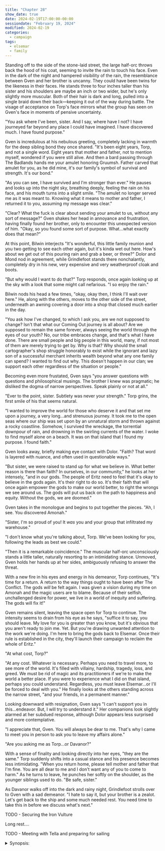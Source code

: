 ```yaml
---
title: "Chapter 28"
show_date: true
date: 2024-02-19T17:00:00-00:00
sessiondate: "February 19, 2024"
modified: 2024-02-19
categories:
  - campaign
tags:
  - elsemar
  - family
---
```


Standing off to the side of the stone-laid street, the large half-orc throws back the hood
of his coat, seeming to invite the rain to touch his face. Even in the dark of the night and
hampered visibility of the rain, the resemblance between Gven and her brother is uncanny.
They could have been twins for the likeness in their faces. He stands three to four inches taller
than his sister and his shoulders are maybe an inch or two wider, but he's only slightly more
muscular. Both of their hair is dark and long, pulled into a single braid down their back—keeping
it out of the way during battle. The visage of acceptance on Torp's face mirrors what the
group has seen on Gven's face in moments of pensive uncertainty.

"You ask where I've been, sister. And I say, where have I not? I have journeyed far beyond
any place I could have imagined. I have discovered much. I have found purpose."

Gven is incredulous at his nebulous greeting, completely lacking in warmth for the deep sibling
bond they once shared. "It's been eight years, Torp, and not a single word. Eight years that
mother and father, not to mention myself, wondered if you were still alive. And then a bard
passing through The Badlands hands me your amulet honoring Gruumsh. Father carved that
amulet for you, as he did mine, it's our family's symbol of survival and strength. It's our
bond."

"As you can see, I have survived and I'm stronger than ever." He pauses and looks up into the
night sky, breathing deeply, feeling the rain on his face, and his mouth turns into a slight smile.
"The amulet no longer served me as it was meant to. Knowing what it means to mother and father, I
returned it to you, assuming my message was clear."

"Clear? What the fuck is clear about sending your amulet to us, without any sort of message?"
Gven shakes her head in annoyance and frustration, having finally found her brother, only to
encounter this unexpected version of him. "Okay, so you found some sort of purpose. What...what
exactly does that mean?"

At this point, Bilwin interjects "It's wonderful, this little family reunion and you two getting to
see each other again, but it's kinda wet out here. How's about we get out of this pouring rain
and grab a beer, or three?" Dolor and Mond nod in agreement, while Grindlefoot stands there
nonchalantly, completely dry in his new, very expensive and very weatherproof cloak and boots.

"But why would I want to do that?" Torp responds, once again looking up at the sky with a look
that some might call nefarious. "I so enjoy the rain."

Bilwin nods his head a few times, "okay, okay then, I think I'll wait over here." He, along
with the others, moves to the other side of the street, underneath an awning covering a door
into a shop that closed much earlier in the day.

"You ask how I've changed, to which I ask you, are we not supposed to change? Isn't that what
our Coming Out journey is all about? Are we supposed to remain the same forever, always seeing
the world through the eyes of our youth? No, our tribe embraces change, and that's what I have done.
There are small people and big people in this world, many, if not most of them are merely
trying to get by. Why is that? Why should the small cartographer's shop struggle honorably to exist
while the ignorant and lazy son of a successful merchant inherits wealth beyond what any one
family can spend? I wanted to find out why. This doesn't happen in our clan; we support each
other regardless of the situation or people."

Becoming even more frustated, Gven says "you answer questions with questions and philosophical
musings. The brother I knew was pragmatic; he disliked the dogma of narrow perspectives. Speak
plainly or not at all."

"Ever to the point, sister. Subtlety was never your strength." Torp grins, the first smile of
his that seems natural.

"I wanted to improve the world for those who deserve it and that set
me upon a journey, a very long...and strenuous journey. It took me to the open seas where our ship was
set upon by an unnatural storm and thrown against a rocky coastline. Somehow, I survived
the wreckage, the torrential downpour of rain, and drowning in the swirling currents of the water.
I woke to find myself alone on a beach. It was on that island that I found my purpose. I found faith."

Gven looks away, briefly making eye contact with Dolor. "Faith? That word is layered with
nuance, and often used in questionable ways."

"But sister, we were raised to stand up for what we believe in. What better reason is there
than faith? In ourselves, in our community," he looks at her intensely, "and in our gods.
The people of Eritz need to feel that it's okay to believe in the gods again. It's their
right to do so. It's their faith that will once again empower the gods to make our world
better, to right the wrongs we see around us. The gods will put us back on the path to
happiness and equity. Without the gods, we are doomed."

Gven takes in the monologue and begins to put together the pieces. "Ah, I see. You
discovered Amonah."

"Sister, I'm so proud of you! It _was_ you and your group that infiltrated my warehouse."

"I don't know what you're talking about, Torp. We've been looking for you, following
the leads as best we could."

"Then it is a remarkable coincidence." The muscular half-orc unconsciously stands a little
taller, naturally resorting to an intimidating stance. Unmoved, Gven holds her hands up
at her sides, ambiguously refusing to answer the threat.

With a new fire in his eyes and energy in his demeanor, Torp continues, "It's time for a
return. A return to the way things ought to have been after The Conflict.
The gods _will_ be felt again. I was given a vision during my time on Amonah and the
magic users are to blame. Because of their selfish, unchallenged desire for power, we
live in a world of inequity and suffering. The gods will fix it!"

Gven remains silent, leaving the space open for Torp to continue. The intensity seems
to drain from his eye as he says, "suffice it to say, you should leave. My love for you
is greater than you know, but it's obvious that you aren't ready to join me. Yet. But you're
drawing unwanted attention to the work we're doing. I'm here to bring the gods back to
Elsemar. Once their rule is established in the city, they'll launch their campaign to
reclaim the whole of Eritz."

"At what cost, Torp?"

"At any cost. Whatever is necessary. Perhaps you need to travel more, to see more of the
world. It's filled with villainy, hardship, tragedy, loss, and greed. We must be rid
of magic and its practitioners if we're to make the world a better place. If you were
to experience what I did on that island, perhaps you could understand. Regardless, you
must leave Elsemar...or I'll be forced to deal with you." He finally looks at the others
standing across the narrow street, "and your friends, in a permanent manner."

Looking downward with resignation, Gven says "I can't support you in this...endeavor. But,
I will try to understand it." Her companions look slightly alarmed at her subdued
response, although Dolor appears less surprised and more contemplative.

"I appreciate that, Gven. You will always be dear to me. That's why I came to meet you
in person to ask you to leave my affairs alone."

"Are you asking me as Torp...or Davanor?"

With a sense of finality and looking directly into her eyes, "they are the same." Torp
suddenly shifts into a casual stance and his presence becomes less intimidating. "When
you return home, please tell mother and father that I'm fine. You are all dear to me and
I don't want any of you to come to harm." As he turns to leave, he punches her softly on
the shoulder, as the younger siblings used to do. "Be safe, sister."

As Davanor walks off into the dark and rainy night, Grindlefoot strolls over to Gven
with a sad demeanor. "I hate to say it, but your brother is a zealot. Let's get back to
the ship and some much needed rest. You need time to take this in before we discuss what's
next."

TODO - Securing the Iron Vulture

Long rest....

TODO - Meeting with Tella and preparing for sailing

<!-- The following summary was temporarily written up, giving me time to fully vet
  the conversation between Gven and Torp. -->
  
<details><summary>Synopsis:</summary>

<ul>
  <li>Gven reconnects with her older brother, Torp, and discovers that he has become a zealot
    for one (or more?) of the old gods. He was lost at sea, saved by the gods, and brought
    to the island of Amonah. There he was taught (indoctrinated) that magic users are the
    ones who caused The Conflict, they alone are to blame.</li>
  <li>Torp returned to Elsemar using the disguise of Davanor, a Damian, with the goal of
    genocide—to completely eradicate magic users from Eritz.</li>
  <li>Davanor warns Gven and the others to leave Elsemar now, if they want to live.</li>
  <li>Gven and the others return to the Iron Vulture, where they realize that Cap'n Don is
    an <a href="http://dnd5e.wikidot.com/artificer">artificer</a> as he turns the ship into
    a faraday cage to protect them during the night.</li>
</ul>

Long rest....

<ul>
  <li>They go to the Broken Spy Glass to consult with Tella. Talk and stuff....</li>
  <ul>
    <li>In the old tongue, "Davanor" has special meaning: "davan" is "to pray" and "or" is "to light."
      Torp took on the name as a symbol for his prayers bringing light to the world.</li>
    <li>Elsemar was the seat of the clerical power in Eritz and Mirganor was the seat of arcane power.</li>
  </ul>
  <li>The group decides to set sail for the old, unknown island of Amonah and investigate
    where Torp learned about the gods and turned into a zealot.</li>
  <li>They tell the harbor master that the ship is headed to the Northlands to trade, as a way
    of throwing Davanor off their trail.</li>
  <li>Tella will give them supplies for their journey.</li>
  <li>They realized that they were viewing the holy symbol upside down. Turned 180 degrees,
    Bilwin recognized it as the symbol for B'raq (similar to
    <a href="https://forgottenrealms.fandom.com/wiki/Talos">Talos</a>?)
    <br>
    <ul>
      <li><img src="/dnd/assets/images/ch28-holy-symbol-Braq.png" alt="Holy symbol discovered in warehouse"></li>
    </ul>
  </li>
</ul>

</details>

<!-- em dash: — | kebyoard shortcut = Option + Shift + Dash (-) -->
<!-- https://oatcookies.neocities.org/dndmoney to convert copper, silver, gold, and more into CP -->
<!--
    Lists of spells for the classes:
    - Cleric spells: https://www.dndbeyond.com/spells/class/cleric 
    - Druid spells: https://www.dndbeyond.com/spells/class/druid
    - Sorcerer spells: https://www.dndbeyond.com/spells/class/sorcerer
    Monsters: https://www.dndbeyond.com/monsters
-->
